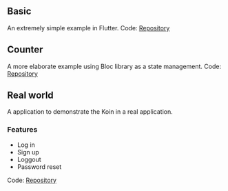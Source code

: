 ## Basic
An extremely simple example in Flutter.
Code: [Repository](https://github.com/pbissonho/koin.dart/tree/master/examples/basic)

## Counter

A more elaborate example using Bloc library as a state management.
Code: [Repository](https://github.com/pbissonho/koin.dart/tree/master/examples/counter)

## Real world

A application to demonstrate the Koin in a real application.

### Features
 - Log in
 - Sign up
 - Loggout
 - Password reset

Code: [Repository](https://github.com/pbissonho/Flutter-Authentication)

